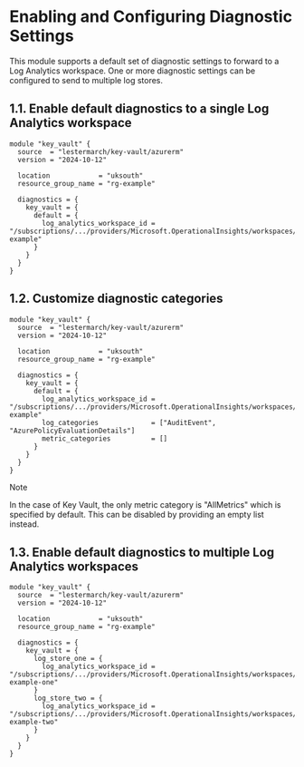 # Enabling and Configuring Diagnostic Settings

This module supports a default set of diagnostic settings to forward to a Log Analytics workspace. One or more diagnostic settings can be configured to send to multiple log stores.

## 1.1. Enable default diagnostics to a single Log Analytics workspace

```hcl
module "key_vault" {
  source  = "lestermarch/key-vault/azurerm"
  version = "2024-10-12"

  location            = "uksouth"
  resource_group_name = "rg-example"

  diagnostics = {
    key_vault = {
      default = {
        log_analytics_workspace_id = "/subscriptions/.../providers/Microsoft.OperationalInsights/workspaces/log-example"
      }
    }
  }
}
```

## 1.2. Customize diagnostic categories

```hcl
module "key_vault" {
  source  = "lestermarch/key-vault/azurerm"
  version = "2024-10-12"

  location            = "uksouth"
  resource_group_name = "rg-example"

  diagnostics = {
    key_vault = {
      default = {
        log_analytics_workspace_id = "/subscriptions/.../providers/Microsoft.OperationalInsights/workspaces/log-example"
        log_categories             = ["AuditEvent", "AzurePolicyEvaluationDetails"]
        metric_categories          = []
      }
    }
  }
}
```

> [!Note]
> In the case of Key Vault, the only metric category is "AllMetrics" which is specified by default. This can be disabled by providing an empty list instead.

## 1.3. Enable default diagnostics to multiple Log Analytics workspaces

```hcl
module "key_vault" {
  source  = "lestermarch/key-vault/azurerm"
  version = "2024-10-12"

  location            = "uksouth"
  resource_group_name = "rg-example"

  diagnostics = {
    key_vault = {
      log_store_one = {
        log_analytics_workspace_id = "/subscriptions/.../providers/Microsoft.OperationalInsights/workspaces/log-example-one"
      }
      log_store_two = {
        log_analytics_workspace_id = "/subscriptions/.../providers/Microsoft.OperationalInsights/workspaces/log-example-two"
      }
    }
  }
}
```
